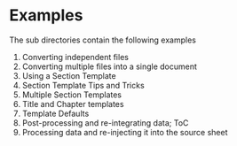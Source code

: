 # Examples

The sub directories contain the following examples

1. Converting independent files
2. Converting multiple files into a single document
3. Using a Section Template
4. Section Template Tips and Tricks
5. Multiple Section Templates
6. Title and Chapter templates
7. Template Defaults
8. Post-processing and re-integrating data; ToC
9. Processing data and re-injecting it into the source sheet
